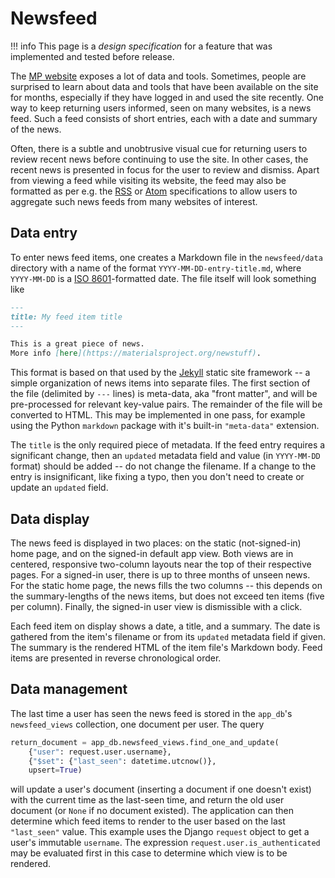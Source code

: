 # Newsfeed

!!! info
This page is a _design specification_ for a feature that was implemented and
tested before release.

The [MP website](//materialsproject.org) exposes a lot of data and tools.
Sometimes, people are surprised to learn about data and tools that have been
available on the site for months, especially if they have logged in and used the
site recently. One way to keep returning users informed, seen on many websites,
is a news feed. Such a feed consists of short entries, each with a date and
summary of the news.

Often, there is a subtle and unobtrusive visual cue for
returning users to review recent news before continuing to use the site. In
other cases, the recent news is presented in focus for the user to review and
dismiss. Apart from viewing a feed while visiting its website, the feed may
also be formatted as per e.g. the
[RSS](https://validator.w3.org/feed/docs/rss2.html) or
[Atom](https://validator.w3.org/feed/docs/atom.html) specifications to allow
users to aggregate such news feeds from many websites of interest.

## Data entry

To enter news feed items, one creates a Markdown file in the `newsfeed/data`
directory with a name of the format `YYYY-MM-DD-entry-title.md`, where
`YYYY-MM-DD` is a [ISO 8601](https://en.wikipedia.org/wiki/ISO_8601)-formatted
date. The file itself will look something like

```markdown
---
title: My feed item title
---

This is a great piece of news.
More info [here](https://materialsproject.org/newstuff).
```

This format is based on that used by the [Jekyll](https://jekyllrb.com/) static
site framework -- a simple organization of news items into separate files. The
first section of the file (delimited by `---` lines) is meta-data, aka "front
matter", and will be pre-processed for relevant key-value pairs. The remainder
of the file will be converted to HTML. This may be implemented in one pass, for
example using the Python `markdown` package with it's built-in `"meta-data"`
extension.

The `title` is the only required piece of metadata. If the feed entry requires a
significant change, then an `updated` metadata field and value (in `YYYY-MM-DD`
format) should be added -- do not change the filename. If a change to the entry
is insignificant, like fixing a typo, then you don't need to create or update an
`updated` field.

## Data display

The news feed is displayed in two places: on the static (not-signed-in) home
page, and on the signed-in default app view. Both views are in centered,
responsive two-column layouts near the top of their respective pages. For a
signed-in user, there is up to three months of unseen news. For the static home
page, the news fills the two columns -- this depends on the summary-lengths of
the news items, but does not exceed ten items (five per column). Finally, the
signed-in user view is dismissible with a click.

Each feed item on display shows a date, a title, and a summary. The date is
gathered from the item's filename or from its `updated` metadata field if
given. The summary is the rendered HTML of the item file's Markdown body. Feed
items are presented in reverse chronological order.

## Data management

The last time a user has seen the news feed is stored in the `app_db`'s
`newsfeed_views` collection, one document per user. The query

```python
return_document = app_db.newsfeed_views.find_one_and_update(
    {"user": request.user.username},
    {"$set": {"last_seen": datetime.utcnow()},
    upsert=True)
```

will update a user's document (inserting a document if one doesn't exist) with
the current time as the last-seen time, and return the old user document (or
`None` if no document existed). The application can then determine which
feed items to render to the user based on the last `"last_seen"` value. This
example uses the Django `request` object to get a user's immutable `username`.
The expression `request.user.is_authenticated` may be evaluated first in this
case to determine which view is to be rendered.
